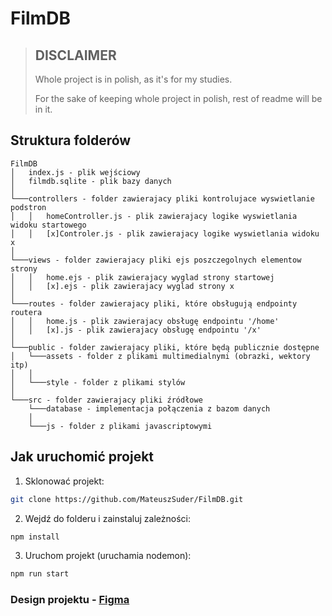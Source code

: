 # FilmDB


> ## DISCLAIMER
> 
> Whole project is in polish, as it's for my studies.
> 
> For the sake of keeping whole project in polish, rest of readme will be in it.

## Struktura folderów

```
FilmDB
│   index.js - plik wejściowy
│   filmdb.sqlite - plik bazy danych
│
└───controllers - folder zawierajacy pliki kontrolujace wyswietlanie podstron
│   │   homeController.js - plik zawierajacy logike wyswietlania widoku startowego
│   │   [x]Controler.js - plik zawierajacy logike wyswietlania widoku x
│
└───views - folder zawierajacy pliki ejs poszczegolnych elementow strony
│   │   home.ejs - plik zawierajacy wyglad strony startowej
│   │   [x].ejs - plik zawierajacy wyglad strony x
│
└───routes - folder zawierajacy pliki, które obsługują endpointy routera
│   │   home.js - plik zawierajacy obsługę endpointu '/home'
│   │   [x].js - plik zawierajacy obsługę endpointu '/x'
│
└───public - folder zawierajacy pliki, które będą publicznie dostępne
│   └───assets - folder z plikami multimedialnymi (obrazki, wektory itp)
│   │
│   └───style - folder z plikami stylów
│
└───src - folder zawierajacy pliki źródłowe
    └───database - implementacja połączenia z bazom danych
    │
    └───js - folder z plikami javascriptowymi
```

## Jak uruchomić projekt

1. Sklonować projekt: 
```bash 
git clone https://github.com/MateuszSuder/FilmDB.git
```
2. Wejdź do folderu i zainstaluj zależności:
```bash
npm install
```
3. Uruchom projekt (uruchamia nodemon):
```bash
npm run start
```

### Design projektu - [Figma](https://www.figma.com/file/wFXEwPidgRldEL4C5AGXiH/FilmDB)